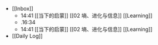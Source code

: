 - [[Inbox]]
	- 14:41 [[当下的启蒙]]  [[02 墒、进化与信息]] [[Learning]]
	- .16:34
	- 14:41 [[当下的启蒙]]  [[02 墒、进化与信息]] [[Learning]]
- [[Daily Log]]